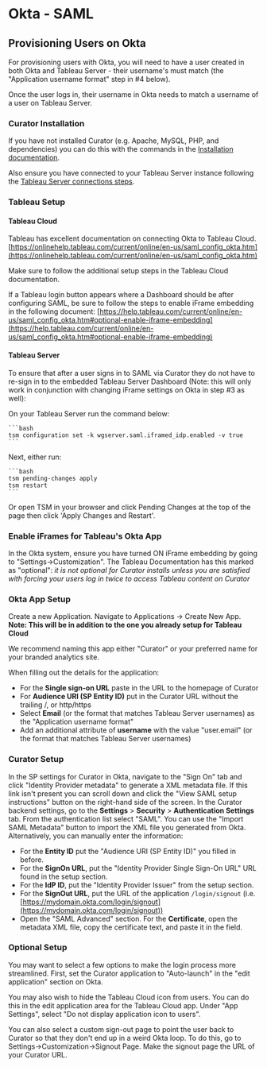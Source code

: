 # Okta - SAML

## Provisioning Users on Okta

For provisioning users with Okta, you will need to have a user created in both Okta and Tableau Server - their
username's must match (the "Application username format" step in #4 below).

Once the user logs in, their username in Okta needs to match a username of a user on Tableau Server.

### Curator Installation

If you have not installed Curator (e.g. Apache, MySQL, PHP, and dependencies) you can do this with the commands in the
[Installation documentation](https://curator.interworks.com/page/kb/setupinstallation/linux/1040).

Also ensure you have connected to your Tableau Server instance following the
[Tableau Server connections steps](https://curator.interworks.com/page/kb/creating-integrationstableau-connection/rest-api-integration/1089).

### Tableau Setup

#### Tableau Cloud

Tableau has excellent documentation on connecting Okta to Tableau Cloud. [https://onlinehelp.tableau.com/current/online/en-us/saml_config_okta.htm](https://onlinehelp.tableau.com/current/online/en-us/saml_config_okta.htm)

Make sure to follow the additional setup steps in the Tableau Cloud documentation.

If a Tableau login button appears where a Dashboard should be after configuring SAML, be sure to follow the steps to
enable iFrame embedding in the following document:
[https://help.tableau.com/current/online/en-us/saml_config_okta.htm#optional-enable-iframe-embedding](https://help.tableau.com/current/online/en-us/saml_config_okta.htm#optional-enable-iframe-embedding)

#### Tableau Server

To ensure that after a user signs in to SAML via Curator they do not have to re-sign in to the embedded Tableau Server
Dashboard (Note: this will only work in conjunction with changing iFrame settings on Okta in step #3 as well):

On your Tableau Server run the command below:

    ```bash
    tsm configuration set -k wgserver.saml.iframed_idp.enabled -v true
    ```

Next, either run:

    ```bash
    tsm pending-changes apply
    tsm restart
    ```

Or open TSM in your browser and click Pending Changes at the top of the page then click 'Apply Changes and Restart'.

### Enable iFrames for Tableau's Okta App

In the Okta system, ensure you have turned ON iFrame embedding by going to "Settings->Customization". The Tableau
Documentation has this marked as "optional": _it is not optional for Curator installs unless you are satisfied with
forcing your users log in twice to access Tableau content on Curator_

### Okta App Setup

Create a new Application. Navigate to Applications -> Create New App.
**Note: This will be in addition to the one you already setup for Tableau Cloud**

We recommend naming this app either "Curator" or your preferred name for your branded analytics site.

When filling out the details for the application:

- For the **Single sign-on URL** paste in the URL to the homepage of Curator
- For **Audience URI (SP Entity ID)** put in the Curator URL without the trailing /, or http/https
- Select **Email** (or the format that matches Tableau Server usernames) as the "Application username format"
- Add an additional attribute of **username** with the value "user.email" (or the format that matches Tableau Server
usernames)

### Curator Setup

In the SP settings for Curator in Okta, navigate to the "Sign On" tab and click "Identity Provider metadata" to generate
a XML metadata file. If this link isn't present you can scroll down and click the "View SAML setup instructions" button
on the right-hand side of the screen.
In the Curator backend settings, go to the **Settings** > **Security** > **Authentication Settings** tab. From the
authentication list select "SAML". You can use the "Import SAML Metadata" button to import the XML file you generated
from Okta. Alternatively, you can manually enter the information:

- For the **Entity ID** put the "Audience URI (SP Entity ID)" you filled in before.
- For the **SignOn URL**, put the "Identity Provider Single Sign-On URL" URL found in the setup section.
- For the **IdP ID**, put the "Identity Provider Issuer" from the setup section.
- For the **SignOut URL**, put the URL of the application `/login/signout` (i.e.
[https://mydomain.okta.com/login/signout](https://mydomain.okta.com/login/signout))
- Open the "SAML Advanced" section. For the **Certificate**, open the metadata XML file, copy the certificate text, and
paste it in the field.

### Optional Setup

You may want to select a few options to make the login process more streamlined. First, set the Curator application to
"Auto-launch" in the "edit application" section on Okta.

You may also wish to hide the Tableau Cloud icon from users. You can do this in the edit application area for the
Tableau Cloud app. Under "App Settings", select "Do not display application icon to users".

You can also select a custom sign-out page to point the user back to Curator so that they don't end up in a weird Okta
loop. To do this, go to Settings->Customization->Signout Page. Make the signout page the URL of your Curator URL.
